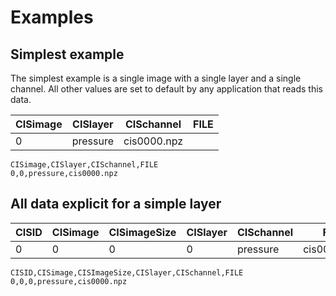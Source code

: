 # Examples

## Simplest example
The simplest example is a single image with a single layer and a single channel. All other values are set to default by any application that reads this data.

|CISimage|CISlayer|CISchannel|FILE|
|-|-|-|-|
|0|pressure|cis0000.npz|

```
CISimage,CISlayer,CISchannel,FILE
0,0,pressure,cis0000.npz
```

## All data explicit for a simple layer

|CISID|CISimage|CISimageSize|CISlayer|CISchannel|FILE|
|-|-|-|-|-|-|
|0|0|0|0|pressure|cis0000.npz|

```
CISID,CISimage,CISImageSize,CISlayer,CISchannel,FILE
0,0,0,pressure,cis0000.npz
```
